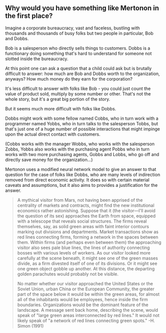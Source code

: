 ## Why would you have something like Mertonon in the first place?

Imagine a corporate bureaucracy, vast and faceless, bustling with thousands and thousands of busy folks but two people in particular, Bob and Dobbs.

Bob is a salesperson who directly sells things to customers. Dobbs is a functionary doing something that's hard to understand for someone not slotted inside the bureaucracy.

At this point one can ask a question that a child could ask but is brutally difficult to answer: how much are Bob and Dobbs worth to the organization, anyways? How much money do they earn for the corporation?

It's less difficult to answer with folks like Bob - you could just count the value of product sold, multiply by some number or other. That's not the whole story, but it's a great big portion of the story.

But it seems much more difficult with folks like Dobbs.

Dobbs might work with some fellow named Cobbs, who in turn work with a programmer named Yobbs, who in turn talks to the salesperson Tobbs, but that's just one of a huge number of possible interactions that might impinge upon the actual direct contact with customers.

(Cobbs works with the manager Wobbs, who works with the salesperson Zobbs, Yobbs also works with the purchasing agent Pobbs who in turn works with two more purchasing agents, Gobbs and Lobbs, who go off and directly save money for the organization...)

Mertonon uses a modified neural network model to give an answer to that question for the case of folks like Dobbs, who are many levels of indirection removed from direct economic activity. It does so with certain material caveats and assumptions, but it also aims to provides a justification for the answer.

> A mythical visitor from Mars, not having been apprised of the centrality of markets and contracts, might find the new institutional economics rather astonishing. Suppose that it (the visitor—I'll avoid the question of its sex) approaches the Earth from space, equipped with a telescope that reveals social structures. The firms reveal themselves, say, as solid green areas with faint interior contours marking out divisions and departments. Market transactions show as red lines connecting firms, forming a network in the spaces between them. Within firms (and perhaps even between them) the approaching visitor also sees pale blue lines, the lines of authority connecting bosses with various levels of workers. As our visitor looked more carefully at the scene beneath, it might see one of the green masses divide, as a firm divested itself of one of its divisions. Or it might see one green object gobble up another. At this distance, the departing golden parachutes would probably not be visible.
>
> No matter whether our visitor approached the United States or the Soviet Union, urban China or the European Community, the greater part of the space below it would be within the green areas, for almost all of the inhabitants would be employees, hence inside the firm boundaries. Organizations would be the dominant feature of the landscape. A message sent back home, describing the scene, would speak of "large green areas interconnected by red lines." It would not likely speak of "a network of red lines connecting green spots."
> -H. Simon (1991)
